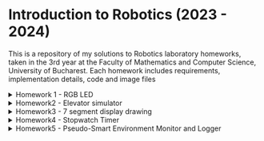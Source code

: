 # Introduction to Robotics (2023 - 2024)

This is a repository of my solutions to Robotics laboratory homeworks, taken in the 3rd year at the Faculty of Mathematics and Computer Science, University of Bucharest. Each homework includes requirements, implementation details, code and image files

<details>
  <summary>  
    Homework 1 - RGB LED
  </summary>
  
  ### RGB LED with 3 potentiometers
  ### Components:
  * 1 RGB LED
  * 3 potentiometers
  * 1 resistor and wires as needed
  ### Technical Task:
  * Use a separate potentiometer for controlling each color of the RGB LED: Red, Green, and Blue. This control must leverage digital electronics. Specifically, you need to read the potentiometer’s value with Arduino and then write a mapped value to the LED pins.
### Photo:
![](https://github.com/Moarcas/IntroductionToRobotics/blob/master/Homework1/homework1.jpg)

### Video:
[![Watch the video](https://img.youtube.com/vi/LmKkNPQ6G3c/maxresdefault.jpg)](https://youtube.com/shorts/LmKkNPQ6G3c?feature=share)
</details>

<details>
  <summary>
    Homework2 - Elevator simulator
  </summary>
  
  ### Elevator simulator
  ### Components:
  * 4 LEDs (3 for each floor and 1 for the elevator's operational state)
  * 3 buttons for floor calls
  * 1 buzzer
  * resistors and wires as needed
  ### Technical Task:
  * Design a control system that simulates a 3-floor elevator using the Arduino
    platform. Here are the specific requirements:
    * LED Indicators: Each of the 3 LEDs should represent one of the 3 floors.
      The LED corresponding to the current floor should light up. Additionally,
      another LED should represent the elevator’s operational state. It should
      blink when the elevator is moving and remain static when stationary.
    * Buttons: Implement 3 buttons that represent the call buttons from the
      3 floors. When pressed, the elevator should simulate movement towards
      the floor after a short interval (2-3 seconds).
    * Buzzer:
      The buzzer should sound briefly during the following scenarios:
      * Elevator arriving at the desired floor (something resembling a ”cling”).
      * Elevator doors closing and movement (pro tip: split them into 2
      different sounds)
    * State Change & Timers: If the elevator is already at the desired floor,
      pressing the button for that floor should have no effect. Otherwise, after
      a button press, the elevator should ”wait for the doors to close” and then
      ”move” to the corresponding floor. If the elevator is in movement, it
      should either do nothing or it should stack its decision (get to the first
      programmed floor, open the doors, wait, close them and then go to the
      next desired floor).
    * Debounce: Remember to implement debounce for the buttons to avoid
      unintentional repeated button presses.
  ### Bonus - decision-stack":
  * Added a "decision-stack”. When using a normal elevator, you usually
    press multiple numbers and the elevator takes you there in order.
  * I incorporated a linked list to keep track of every button pressed, creating a "decision-stack" feature.
  
  ### Photo:
  ![](https://github.com/Moarcas/IntroductionToRobotics/blob/master/Homework2/Homework2.jpg)

  ### Video:
  [![Watch the video](https://img.youtube.com/vi/2r7shoO6HCo/maxresdefault.jpg)](https://youtube.com/shorts/2r7shoO6HCo?feature=share)
  </details>

  <details>
    <summary>
       Homework3 - 7 segment display drawing
    </summary>
    
<h1 align="center">Homework3 - 7 Segment Display Drawing</h1>

<p align="center">
  <img src="https://github.com/Moarcas/IntroductionToRobotics/blob/master/Homework3/homework3.jpg" alt="7 Segment Display Photo">
</p>

<h2 align="center">General description:</h2>

<p align="center">
  You will use the joystick to control the position of
  the segment and ”draw” on the display. The movement between segments
  should be natural, meaning they should jump from the current position
  only to neighbors, but without passing through ”walls”.
</p>

<h2 align="center">Components</h2>

- 1 x 7-segment display
- 1 x joystick
- Resistors and wires as needed

<h2 align="center">Technical Task</h2>

<p align="center">
  The 7-segment display should have the initial position on the DP (decimal point). The current position always blinks, regardless of whether the segment is on or off. The joystick is used to move from one position to its neighboring segments.
</p>

<h2 align="center">Button Functions</h2>

- Short pressing the button toggles the segment state from ON to OFF or from OFF to ON.
- Long pressing the button resets the entire display by turning all the segments OFF and moving the current position to the decimal point.

<h2 align="center">Video</h2>

<p align="center">
  <a href="https://youtu.be/SJGTRuJBMLk">
    <img src="https://img.youtube.com/vi/SJGTRuJBMLk/maxresdefault.jpg" alt="Watch the video">
  </a>
</p>
</details>

<details>
  <summary>
    Homework4 - Stopwatch Timer
  </summary>
  
<h1 align="center">Homework4 - Stopwatch Timer</h1>

<p align="center">
  <img src="https://github.com/Moarcas/IntroductionToRobotics/blob/master/Homework4/homework4.jpg" alt="Stopwatch photo">
</p>

<h2 align="center">General description:</h2>

<p align="center">
  Using the 4 digit 7 segment display and 3 buttons,
  you should implement a stopwatch timer that counts in 10ths of a second
  and has a save lap functionality (similar to most basic stopwatch functions
  on most phones).
</p>

<h2 align="center">Components</h2>

- 1 x 7-segment display
- 1 x joystick
- Resistors and wires as needed
- 1 7-segment display
- 3 buttons
- Resistors and wires as needed 

<h2 align="center">Technical Task</h2>

 The starting value of the 4 digit 7 segment display should
be ”000.0”. Your buttons should have the following functionalities:
- Button 1: Start / pause.
- Button 2: Reset (if in pause mode). Reset saved laps (if in lap
viewing mode).
- Button 3: Save lap (if in counting mode), cycle through last saved
laps (up to 4 laps).

<h2 align="center">Workflow</h2>

- Display shows ”000.0”. When pressing the Start button, the timer
should start.
- During timer counter, each time you press the lap button, you should
save that timer’s value in memory (not persistent, it is OK to be
deleted upon reset), up to 4 laps (or more if you want); pressing the
5th time should override the 1st saved one. If you press the reset
button while timer works, nothing happens. If you press the pause
button, the timer stops.
- In Pause Mode, the lap flag button doesn’t work anymore. Pressing
the reset button resets you to 000.0.
- After reset, you can now press the flag buttons to cycle through the
lap times. Each time you press the flag button, it takes you to the
next saved lap. Pressing it continuously should cycle you through it
continuously. Pressing the reset button while in this state resets all
your flags and takes the timer back to ”000.0”.

<h2 align="center">Video</h2>

<p align="center">
  <a href="https://youtu.be/yDzoy57wTEM">
    <img src="https://img.youtube.com/vi/yDzoy57wTEM/maxresdefault.jpg" alt="Watch the video">
  </a>
</p>

</details>

<details>
  <summary>
    Homework5 - Pseudo-Smart Environment Monitor and Logger
  </summary>

  <h1>Homework5 - Pseudo-Smart Environment Monitor and Logger</h1>

  <img src="https://github.com/Moarcas/IntroductionToRobotics/blob/master/Homework5/homework5.jpg" alt="7 Segment Display Photo">

  <h2>General description</h2>

  <p>
    Develop a "Smart Environment Monitor and Logger" using Arduino. This system will utilize various sensors to gather environmental data, log this data into EEPROM, and provide both visual feedback via an RGB LED and user interaction through a Serial Menu. The project focuses on integrating sensor readings, memory management, Serial Communication, and the general objective of building a menu.
  </p>

  <h2>Components</h2>

  <ul>
    <li>Arduino Uno Board</li>
    <li>Ultrasonic Sensor (HC-SR04)</li>
    <li>LDR (Light-Dependent Resistor)</li>
    <li>RGB LED</li>
    <li>Resistors as needed</li>
    <li>Breadboard and connecting wires</li>
  </ul>

  <h2>Menu structure</h2>

  <h3>1. Sensor Settings</h3>

  <ul>
    <li>
      <h4>1.1 Sensors Sampling Interval</h4>
      <p>Prompt for a value between 1 and 10 seconds. Use this value as a sampling rate for the sensors. You can read a separate value for each or have the same for both.</p>
    </li>
    <li>
      <h4>1.2 Ultrasonic Alert Threshold</h4>
      <p>Prompt for a threshold value for the ultrasonic sensor. You can decide if that is the min or max value. When the sensor value exceeds the threshold value, an alert should be given. If the LED is set to Automatic Mode (see section 4.2), it should also turn red if any of the sensors are outside the value.</p>
    </li>
    <li>
      <h4>1.3 LDR Alert Threshold</h4>
      <p>Prompt for a threshold value for the LDR sensor. You can decide if that is the min or max value. When the sensor value exceeds the threshold value, an alert should be given. If the LED is set to Automatic Mode (see section 4.2), it should also turn red if any of the sensors are outside the value.</p>
    </li>
    <li>
      <h4>1.4 Back</h4>
      <p>Return to the main menu</p>
    </li>
  </ul>

  <h3>2. Reset Logger Data</h3>

  <ul>
    <li>
      <h4>2.1 Yes</h4>
    </li>
    <li>
      <h4>2.2 No</h4>
    </li>
  </ul>

  <h3>3. System Status</h3>

  <ul>
    <li>
      <h4>3.1 Current Sensor Readings</h4>
      <p>Continuously print sensor readings at the set sampling rate, from all sensors. Make sure you have a way to exit this (such as pressing a specific key) and inform the user of this method through a message.</p>
    </li>
    <li>
      <h4>3.2 Current Sensor Settings</h4>
      <p>Displays the sampling rate and threshold value for all sensors.</p>
    </li>
    <li>
      <h4>3.3 Display Logged Data</h4>
      <p>Displays the last 10 sensor readings for all sensors. (or be creative and do it another way).</p>
    </li>
    <li>
      <h4>3.4 Back</h4>
      <p>Return to the Main menu.</p>
    </li>
  </ul>

  <h3>4. RGB LED Control</h3>

  <ul>
    <li>
      <h4>4.1 Manual Color Control</h4>
      <p>Set the RGB colors manually. You decide how to input them, either by making an option for each channel or by putting a string, etc. If you expect a specific format, make sure to inform the user.</p>
    </li>
    <li>
      <h4>4.2 LED: Toggle Automatic ON/OFF</h4>
      <p>If automatic mode is ON, then the LED color should be GREEN when all sensors value do not exceed threshold values (aka no alert) and RED when there is an alert (aka ANY sensor value exceeds the threshold). When automatic mode is OFF, then the LED should use the last saved RGB values.</p>
    </li>
    <li>
      <h4>4.3 Back</h4>
      <p>Return to the main menu</p>
    </li>
  </ul>

  <h3>5. IR Control</h3>

  <ul>
    <li>
      <h4>5.1 Keyboard input</h4>
    </li>
    <li>
      <h4>5.2 Remote IR input</h4>
    </li>
  </ul>

  <h2>Video</h2>

  <p>
    <a href="https://youtu.be/-WJyd9sFUNk">Watch the video</a>
  </p>

  <img src="https://img.youtube.com/vi/-WJyd9sFUNk/maxresdefault.jpg" alt="Watch the video">

   <h2>Video Menu</h2>

  <p>
    <a href="https://youtube.com/shorts/TkiGLPZjVf4?feature=share">Watch the video</a>
  </p>

  <img src="https://img.youtube.com/vi/TkiGLPZjVf4/maxresdefault.jpg" alt="Watch the video">
</details>


